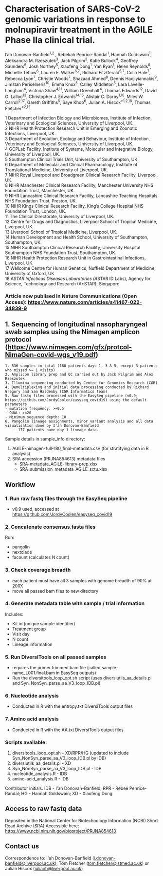 # Characterisation of SARS-CoV-2 genomic variations in response to molnupiravir treatment in the AGILE Phase IIa clinical trial.

I’ah Donovan-Banfield<sup>1,2</sup> , Rebekah Penrice-Randal<sup>1</sup>, Hannah Goldswain<sup>1</sup>, Aleksandra M. Rzeszutek<sup>3</sup>, Jack Pilgrim<sup>3</sup>, Katie Bullock<sup>4</sup>, Geoffrey Saunders<sup>5</sup>, Josh Northey<sup>5</sup>, Xiaofeng Dong<sup>1</sup>, Yan Ryan<sup>1</sup>, Helen Reynolds<sup>6</sup>, Michelle Tetlow<sup>6</sup>,  Lauren E. Walker<sup>6,7</sup>, Richard FitzGerald<sup>6,7</sup>, Colin Hale<sup>7</sup>, Rebecca Lyon<sup>7</sup>, Christie Woods<sup>7</sup>, Shazaad Ahmed<sup>8</sup>, Dennis Hadjiyiannakis<sup>9</sup>, Jimstan Periselneris<sup>10</sup>, Emma Knox<sup>5</sup>, Calley Middleton<sup>5</sup>, Lara Lavelle-Langham<sup>4</sup>, Victoria Shaw<sup>4,11</sup>, William Greenhalf<sup>4</sup>, Thomas Edwards<sup>12</sup>,  David G. Lalloo<sup>13</sup>,  Christopher J. Edwards<sup>14,15</sup>, Alistair C. Darby<sup>1,16</sup>, Miles W. Carroll<sup>2,17</sup>, Gareth Griffiths<sup>5</sup>, Saye Khoo<sup>6</sup>, Julian A. Hiscox<sup>*1,2,18</sup>, Thomas Fletcher<sup>*2,12</sup>.

1 Department of Infection Biology and Microbiomes, Institute of Infection, Veterinary and Ecological Sciences, University of Liverpool, UK.<br>
2 NIHR Health Protection Research Unit in Emerging and Zoonotic Infections, Liverpool, UK.<br>
3 Department of Evolution, Ecology and Behaviour, Institute of Infection, Veterinary and Ecological Sciences, University of Liverpool, UK.<br>
4 GCPLab Facility, Institute of Systems, Molecular and Integrative Biology, University of Liverpool, UK.<br>
5 Southampton Clinical Trials Unit, University of Southampton, UK.<br>
6 Department of Molecular and Clinical Pharmacology, Institute of Translational Medicine, University of Liverpool, UK.<br>
7 NIHR Royal Liverpool and Broadgreen Clinical Research Facility, Liverpool, UK.<br>
8 NIHR Manchester Clinical Research Facility, Manchester University NHS Foundation Trust, Manchester, UK.<br>
9 NIHR Lancashire Clinical Research Facility, Lancashire Teaching Hospitals NHS Foundation Trust, Preston, UK.<br>
10 NIHR Kings Clinical Research Facility, King’s College Hospital NHS Foundation Trust, London, UK.<br>
11 The Clinical Directorate, University of Liverpool, UK.<br>
12 Centre for Drugs and Diagnostics, Liverpool School of Tropical Medicine, Liverpool, UK.<br>
13 Liverpool School of Tropical Medicine, Liverpool, UK.<br>
14 Human Development and Health School, University of Southampton, Southampton, UK.<br>
15 NIHR Southampton Clinical Research Facility, University Hospital Southampton NHS Foundation Trust, Southampton, UK.<br>
16 NIHR Health Protection Research Unit in Gastrointestinal Infections, Liverpool, UK.<br>
17 Wellcome Centre for Human Genetics, Nuffield Department of Medicine, University of Oxford, UK<br>
18 A*STAR Infectious Diseases Laboratories (A*STAR ID Labs), Agency for Science, Technology and Research (A*STAR), Singapore.<br>

### Article now publised in Nature Communications (Open Access): https://www.nature.com/articles/s41467-022-34839-9

## 1. Sequencing of longitudinal nasopharyngeal swab samples using the Nimagen amplicon protocol (https://www.nimagen.com/gfx/protcol-NimaGen-covid-wgs_v19.pdf)
    1. 536 samples in total (180 patients days 1, 3 & 5, except 3 patients who missed >= 1 visits) 
    2. Amplicon library prep and QC carried out by Jack Pilgrim and Alex Rzeszutek 
    3. Illumina sequencing conducted by Centre for Genomics Research (CGR)
    4. Demultiplexing and initial data processing conducted by Richard Gregory and Sam Haldenby (CGR Informatics team)
    5. Raw fastq files processed with the EasySeq pipeline (v0.9; https://github.com/JordyCoolen/easyseq_covid19) using the default parameters 
    - mutation frequency: >=0.5
    - QUAL:	>=20
    - Minimum sequence depth: 10
    6. Pangolin lineage assignments, minor variant analysis and all data visualisation done by I'ah Donovan-Banfield
        - 177 patients have day 1 lineage data.

Sample details in sample_info directory: 
1. AGILE-nimagen-full-180_final-metadata.csv (for stratifying data in R analysis)
2. SRA accession (PRJNA854613) metadata files 
    - SRA-metadata_AGILE-library-prep.xlsx
    - SRA_submission_metadata_AGILE_sctu.xlsx

## Workflow 
### 1. Run raw fastq files through the EasySeq pipeline 
   - v0.9 used, accessed at https://github.com/JordyCoolen/easyseq_covid19
### 2. Concatenate consensus.fasta files 
   Run: 
   - pangolin 
   - nextclade
   - facount (calculates N count)
### 3. Check coverage breadth
   - each patient must have all 3 samples with genome breadth of 90% at 200X 
   - move all passed bam files to new directory
### 4. Generate metadata table with sample / trial information 
   Includes:
   - Kit id (unique sample identifier)
   - Treatment group 
   - Visit day 
   - N count 
   - Lineage information 
   
### 5. Run DiversiTools on all passed samples
   - requires the primer trimmed bam file (called sample-name_L001.final.bam in EasySeq outputs)
   - Run the diversitools_loop_opt.sh script (uses diversiutils_aa_details.pl and Syn_NonSyn_parse_aa_V3_loop_IDB.pl)
### 6. Nucleotide analysis
   - Conducted in R with the entropy.txt DiversiTools output files
### 7. Amino acid analysis 
   - Conducted in R with the AA.txt DiversiTools output files

### Scripts available:
1. diversitools_loop_opt.sh - XD/RPR/HG (updated to include Syn_NonSyn_parse_aa_V3_loop_IDB.pl by IDB)
2. diversiutils_aa_details.pl - XD
3. Syn_NonSyn_parse_aa_V3_loop_IDB.pl - IDB
4. nucleotide_analysis.R - IDB
5. amino-acid_analysis.R - IDB

Contributor initials: IDB - I'ah Donovan-Banfield; RPR - Rebee Penrice-Randal; HG - Hannah Goldswain; XD - Xiaofeng Dong

## Access to raw fastq data 
Deposited in the National Center for Biotechnology Information (NCBI) Short Read Archive (SRA)
Accessible here: https://www.ncbi.nlm.nih.gov/bioproject/PRJNA854613

## Contact us
Correspondence to: I'ah Donovan-Banfield (i.donovan-banfield@liverpool.ac.uk), Tom Fletcher (tom.fletcher@lstmed.ac.uk) or Julian Hiscox (julianh@liverpool.ac.uk)


